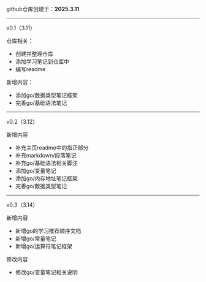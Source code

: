 github仓库创建于：**2025.3.11**
***
v0.1（3.11）

仓库相关：
* 创建并整理仓库
* 添加学习笔记到仓库中
* 编写readme

新增内容：
* 添加go/数据类型笔记框架
* 完善go/基础语法笔记
***
v0.2（3.12）

新增内容
* 补充主页readme中的指正部分
* 补充markdown/段落笔记
* 补充go/基础语法相关脚注
* 添加go/变量笔记
* 添加go/内存地址笔记框架
* 完善go/数据类型笔记
***
v0.3（3.14）

新增内容
* 新增go的学习推荐顺序文档
* 新增go/常量笔记
* 新增go/运算符笔记框架

修改内容
* 修改go/变量笔记相关说明
